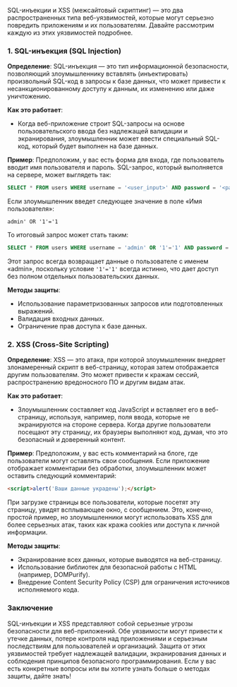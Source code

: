 SQL-инъекции и XSS (межсайтовый скриптинг) — это два распространенных типа веб-уязвимостей, которые могут серьезно повредить приложениям и их пользователям. Давайте рассмотрим каждую из этих уязвимостей подробнее.

### 1. SQL-инъекция (SQL Injection)

**Определение**: SQL-инъекция — это тип информационной безопасности, позволяющий злоумышленнику вставлять (инъектировать) произвольный SQL-код в запросы к базе данных, что может привести к несанкционированному доступу к данным, их изменению или даже уничтожению.

**Как это работает**:
- Когда веб-приложение строит SQL-запросы на основе пользовательского ввода без надлежащей валидации и экранирования, злоумышленник может ввести специальный SQL-код, который будет выполнен на базе данных.
  
**Пример**:
Предположим, у вас есть форма для входа, где пользователь вводит имя пользователя и пароль. SQL-запрос, который выполняется на сервере, может выглядеть так:

```sql
SELECT * FROM users WHERE username = '<user_input>' AND password = '<password_input>';
```

Если злоумышленник введет следующее значение в поле «Имя пользователя»:

```
admin' OR '1'='1
```

То итоговый запрос может стать таким:

```sql
SELECT * FROM users WHERE username = 'admin' OR '1'='1' AND password = '<password_input>';
```

Этот запрос всегда возвращает данные о пользователе с именем «admin», поскольку условие `'1'='1'` всегда истинно, что дает доступ без полном отдельных пользовательских данных.

**Методы защиты**:
- Использование параметризованных запросов или подготовленных выражений.
- Валидация входных данных.
- Ограничение прав доступа к базе данных.

### 2. XSS (Cross-Site Scripting)

**Определение**: XSS — это атака, при которой злоумышленник внедряет злонамеренный скрипт в веб-страницу, которая затем отображается другим пользователям. Это может привести к кражам сессий, распространению вредоносного ПО и другим видам атак.

**Как это работает**:
- Злоумышленник составляет код JavaScript и вставляет его в веб-страницу, используя, например, поля ввода, которые не экранируются на стороне сервера. Когда другие пользователи посещают эту страницу, их браузеры выполняют код, думая, что это безопасный и доверенный контент.

**Пример**:
Предположим, у вас есть комментарий на блоге, где пользователи могут оставлять свои сообщения. Если приложение отображает комментарии без обработки, злоумышленник может оставить следующий комментарий:

```html
<script>alert('Ваши данные украдены');</script>
```

При загрузке страницы все пользователи, которые посетят эту страницу, увидят всплывающее окно, с сообщением. Это, конечно, простой пример, но злоумышленники могут использовать XSS для более серьезных атак, таких как кража cookies или доступа к личной информации.

**Методы защиты**:
- Экранирование всех данных, которые выводятся на веб-страницу.
- Использование библиотек для безопасной работы с HTML (например, DOMPurify).
- Внедрение Content Security Policy (CSP) для ограничения источников исполняемого кода.

### Заключение

SQL-инъекции и XSS представляют собой серьезные угрозы безопасности для веб-приложений. Обе уязвимости могут привести к утечке данных, потере контроля над приложениями и серьезным последствиям для пользователей и организаций. Защита от этих уязвимостей требует надлежащей валидации, экранирования данных и соблюдения принципов безопасного программирования. Если у вас есть конкретные вопросы или вы хотите узнать больше о методах защиты, дайте знать!
